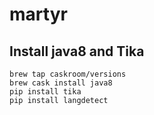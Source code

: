 # martyr

## Install java8 and Tika
```
brew tap caskroom/versions
brew cask install java8
pip install tika
pip install langdetect
```